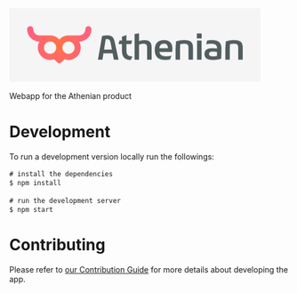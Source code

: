 <img src=".github/logo-grey.png" />

Webapp for the Athenian product

# Development

To run a development version locally run the followings:
```
# install the dependencies
$ npm install

# run the development server
$ npm start
```

# Contributing

Please refer to [our Contribution Guide](docs/CONTRIBUTING.md) for more details about developing the app.
